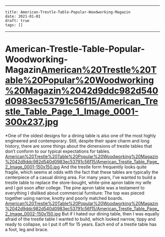 
---
    title: American-Trestle-Table-Popular-Woodworking-Magazin
    date: 2021-01-01    
    draft: true
    tags: []
---
# American-Trestle-Table-Popular-Woodworking-Magazin[American%20Trestle%20Table%20Popular%20Woodworking%20Magazin%2042d9ddc982d540d0983ec53791c56f15/American_Trestle_Table_Page_1_Image_0001-300x237.jpg](American%20Trestle%20Table%20Popular%20Woodworking%20Magazin%2042d9ddc982d540d0983ec53791c56f15/American_Trestle_Table_Page_1_Image_0001-300x237.jpg)
*One of the oldest designs for a dining table is also one of the most highly engineered and contemporary.
Still, despite their spare charm and long history, there are some things about the dimensions of trestle tables that don’t conform to our typical expectations for tables.
[American%20Trestle%20Table%20Popular%20Woodworking%20Magazin%2042d9ddc982d540d0983ec53791c56f15/American_Trestle_Table_Page_2_Image_0001-150x150.jpg](American%20Trestle%20Table%20Popular%20Woodworking%20Magazin%2042d9ddc982d540d0983ec53791c56f15/American_Trestle_Table_Page_2_Image_0001-150x150.jpg)
And the trestle form frequently looks quite fragile, which seems at odds with the fact that these tables are typically the centerpiece of a casual dining area.
For many years, I’ve wanted to build a trestle table to replace the store-bought, white-pine apron table my wife and I got soon after college.
The pine apron table was a testament to everything I disliked about commercial furniture: The top was pieced together using narrow, knotty and poorly matched boards.
[American%20Trestle%20Table%20Popular%20Woodworking%20Magazin%2042d9ddc982d540d0983ec53791c56f15/American_Trestle_Table_Page_2_Image_0002-150x150.jpg](American%20Trestle%20Table%20Popular%20Woodworking%20Magazin%2042d9ddc982d540d0983ec53791c56f15/American_Trestle_Table_Page_2_Image_0002-150x150.jpg)
But if I hated our dining table, then I was equally afraid of the trestle table I wanted to build, which looked narrow, tippy and ready to collapse, so I put it off for 15 years.
Each end of a trestle table has a foot, leg and brace.
